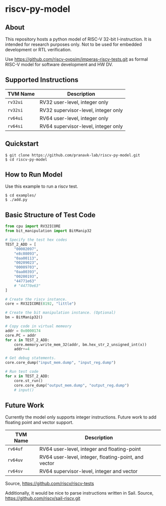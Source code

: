 riscv-py-model
================

About
-----------

This repository hosts a python model of RISC-V 32-bit I-instruction. 
It is intended for research purposes only. Not to be used for embedded 
development or RTL verification. 

Use https://github.com/riscv-ovpsim/imperas-riscv-tests.git as formal RISC-V 
model for software development and HW DV.

Supported Instructions
--------------------------

TVM Name | Description
--- | ---
`rv32ui` | RV32 user-level, integer only
`rv32si` | RV32 supervisor-level, integer only
`rv64ui` | RV64 user-level, integer only
`rv64si` | RV64 supervisor-level, integer only

Quickstart
----------------

    $ git clone https://github.com/pranavk-lab/riscv-py-model.git
    $ cd riscv-py-model

How to Run Model
-------------------------------

Use this example to run a riscv test.

    $ cd examples/
    $ ./add.py

Basic Structure of Test Code
--------------------------------

```python
from cpu import RV32ICORE
from bit_manipulation import BitManip32 

# Specify the test hex codes 
TEST_2_ADD = [
    "00002097",
    "e8c08093",
    "0aa00113",
    "00209023",
    "00009703",
    "0aa00393",
    "00200193",
    "44771e63"
    # "44770e63"
]

# Create the riscv instance. 
core = RV32ICORE(8192, "little")

# Create the bit manipulation instance. (Optional)
bm = BitManip32()

# Copy code in virtual memeory
addr = 0x0000174
core.PC = addr
for x in TEST_2_ADD:
    core.memory.write_mem_32(addr, bm.hex_str_2_unsigned_int(x))
    addr+=4

# Get debug statements. 
core.core_dump("input_mem.dump", "input_reg.dump")

# Run test code
for x in TEST_2_ADD:
    core.st_run()
    core.core_dump("output_mem.dump", "output_reg.dump")
    # input()
```

Future Work
----------------

Currently the model only supports integer instructions. Future work to add
floating point and vector support.

TVM Name | Description
--- | ---
`rv64uf` | RV64 user-level, integer and floating-point
`rv64uv` | RV64 user-level, integer, floating-point, and vector
`rv64sv` | RV64 supervisor-level, integer and vector

Source, https://github.com/riscv/riscv-tests

Additionally, it would be nice to parse instructions written in Sail. 
Source, https://github.com/riscv/sail-riscv.git